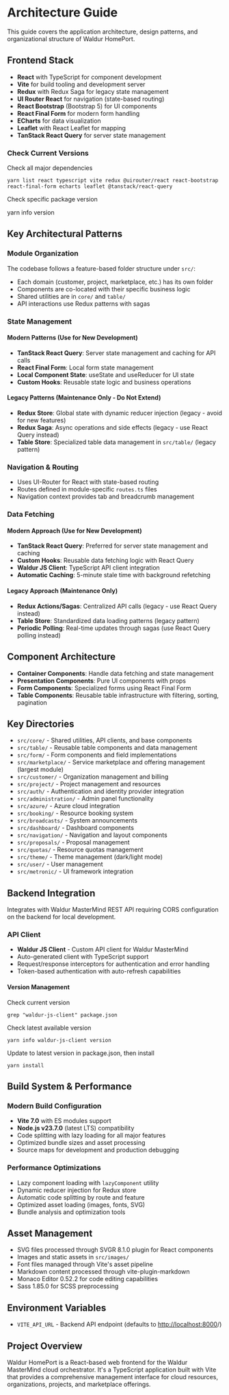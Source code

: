 <!-- EXTERNAL DOCUMENT
Source: https://code.opennodecloud.com/waldur/waldur-homeport.git
Branch: develop
Remote Path: docs//architecture.md
Local Path: docs/developer-guide/ui
Last Sync: 2025-11-01T03:04:06.165562

WARNING: This file is automatically synchronized from the source repository.
DO NOT EDIT this file directly. Changes will be overwritten.
Edit the source at: https://code.opennodecloud.com/waldur/waldur-homeport.git/-/tree/develop/docs//architecture.md
-->


# Architecture Guide

This guide covers the application architecture, design patterns, and organizational structure of Waldur HomePort.

## Frontend Stack

- **React** with TypeScript for component development
- **Vite** for build tooling and development server
- **Redux** with Redux Saga for legacy state management
- **UI Router React** for navigation (state-based routing)
- **React Bootstrap** (Bootstrap 5) for UI components
- **React Final Form** for modern form handling
- **ECharts** for data visualization
- **Leaflet** with React Leaflet for mapping
- **TanStack React Query** for server state management

### Check Current Versions

Check all major dependencies

`yarn list react typescript vite redux @uirouter/react react-bootstrap react-final-form echarts leaflet @tanstack/react-query`

Check specific package version

yarn info <package-name> version

## Key Architectural Patterns

### Module Organization

The codebase follows a feature-based folder structure under `src/`:

- Each domain (customer, project, marketplace, etc.) has its own folder
- Components are co-located with their specific business logic
- Shared utilities are in `core/` and `table/`
- API interactions use Redux patterns with sagas

### State Management

#### Modern Patterns (Use for New Development)

- **TanStack React Query**: Server state management and caching for API calls
- **React Final Form**: Local form state management
- **Local Component State**: useState and useReducer for UI state
- **Custom Hooks**: Reusable state logic and business operations

#### Legacy Patterns (Maintenance Only - Do Not Extend)

- **Redux Store**: Global state with dynamic reducer injection (legacy - avoid for new features)
- **Redux Saga**: Async operations and side effects (legacy - use React Query instead)
- **Table Store**: Specialized table data management in `src/table/` (legacy pattern)

### Navigation & Routing

- Uses UI-Router for React with state-based routing
- Routes defined in module-specific `routes.ts` files
- Navigation context provides tab and breadcrumb management

### Data Fetching

#### Modern Approach (Use for New Development)

- **TanStack React Query**: Preferred for server state management and caching
- **Custom Hooks**: Reusable data fetching logic with React Query
- **Waldur JS Client**: TypeScript API client integration
- **Automatic Caching**: 5-minute stale time with background refetching

#### Legacy Approach (Maintenance Only)

- **Redux Actions/Sagas**: Centralized API calls (legacy - use React Query instead)
- **Table Store**: Standardized data loading patterns (legacy pattern)
- **Periodic Polling**: Real-time updates through sagas (use React Query polling instead)

## Component Architecture

- **Container Components**: Handle data fetching and state management
- **Presentation Components**: Pure UI components with props
- **Form Components**: Specialized forms using React Final Form
- **Table Components**: Reusable table infrastructure with filtering, sorting, pagination

## Key Directories

- `src/core/` - Shared utilities, API clients, and base components
- `src/table/` - Reusable table components and data management
- `src/form/` - Form components and field implementations
- `src/marketplace/` - Service marketplace and offering management (largest module)
- `src/customer/` - Organization management and billing
- `src/project/` - Project management and resources
- `src/auth/` - Authentication and identity provider integration
- `src/administration/` - Admin panel functionality
- `src/azure/` - Azure cloud integration
- `src/booking/` - Resource booking system
- `src/broadcasts/` - System announcements
- `src/dashboard/` - Dashboard components
- `src/navigation/` - Navigation and layout components
- `src/proposals/` - Proposal management
- `src/quotas/` - Resource quotas management
- `src/theme/` - Theme management (dark/light mode)
- `src/user/` - User management
- `src/metronic/` - UI framework integration

## Backend Integration

Integrates with Waldur MasterMind REST API requiring CORS configuration on the backend for local development.

### API Client

- **Waldur JS Client** - Custom API client for Waldur MasterMind
- Auto-generated client with TypeScript support
- Request/response interceptors for authentication and error handling
- Token-based authentication with auto-refresh capabilities

#### Version Management

Check current version

`grep "waldur-js-client" package.json`

Check latest available version

`yarn info waldur-js-client version`

Update to latest version in package.json, then install

`yarn install`

## Build System & Performance

### Modern Build Configuration

- **Vite 7.0** with ES modules support
- **Node.js v23.7.0** (latest LTS) compatibility
- Code splitting with lazy loading for all major features
- Optimized bundle sizes and asset processing
- Source maps for development and production debugging

### Performance Optimizations

- Lazy component loading with `lazyComponent` utility
- Dynamic reducer injection for Redux store
- Automatic code splitting by route and feature
- Optimized asset loading (images, fonts, SVG)
- Bundle analysis and optimization tools

## Asset Management

- SVG files processed through SVGR 8.1.0 plugin for React components
- Images and static assets in `src/images/`
- Font files managed through Vite's asset pipeline
- Markdown content processed through vite-plugin-markdown
- Monaco Editor 0.52.2 for code editing capabilities
- Sass 1.85.0 for SCSS preprocessing

## Environment Variables

- `VITE_API_URL` - Backend API endpoint (defaults to <http://localhost:8000>/)

## Project Overview

Waldur HomePort is a React-based web frontend for the Waldur MasterMind cloud orchestrator. It's a TypeScript application built with Vite that provides a comprehensive management interface for cloud resources, organizations, projects, and marketplace offerings.
